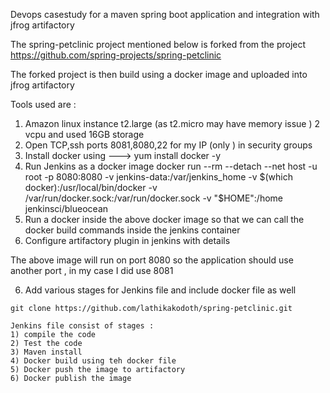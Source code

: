 Devops casestudy for a maven spring boot application and integration with jfrog artifactory 

The spring-petclinic project mentioned below is forked from the project https://github.com/spring-projects/spring-petclinic

The forked project is then build using a docker image and uploaded into jfrog artifactory 

Tools used are :
1) Amazon linux instance t2.large (as t2.micro may have memory issue ) 2 vcpu and used 16GB storage
2) Open TCP,ssh ports 8081,8080,22 for my IP (only ) in security groups 
2) Install docker using ---> yum  install docker -y
3) Run Jenkins as a docker image 
docker run --rm --detach   --net host -u root -p 8080:8080 -v jenkins-data:/var/jenkins_home  -v $(which docker):/usr/local/bin/docker -v /var/run/docker.sock:/var/run/docker.sock -v "$HOME":/home  jenkinsci/blueocean
4) Run a docker inside the above docker image so that we can call the docker build commands inside the jenkins container 
5) Configure artifactory plugin in jenkins with details 

The above image will run on port 8080 so the application should use another port , in my case I did use 8081

6) Add various stages for Jenkins file and include docker file as well 

```
git clone https://github.com/lathikakodoth/spring-petclinic.git

Jenkins file consist of stages :
1) compile the code 
2) Test the code
3) Maven install 
4) Docker build using teh docker file 
5) Docker push the image to artifactory 
6) Docker publish the image 



